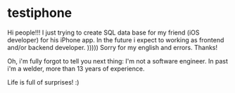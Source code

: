 # testiphone
Hi people!!!
I just trying to create SQL data base for my friend (iOS developer) for his iPhone app.
In the future i expect to working as frontend and/or backend developer. )))))
Sorry for my english and errors.
Thanks!

Oh, i'm fully forgot to tell you next thing:
I'm not a software engineer.
In past i'm a welder, more than 13 years of experience.

Life is full of surprises! :)
